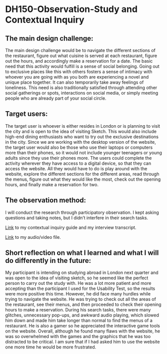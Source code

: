 # DH150-Observation-Study and Contextual Inquiry


## The main design challenge: 

The main design challenge would be to navigate the different sections of the restaurant, figure out what cuisine is served at each restaurant, figure out the hours, and accordingly make a reservation for a date. 
The basic need that this activity would fulfill is a sense of social belonging. Going out to exclusive places like this with others fosters a sense of intimacy with whoever you are going with as you both are experiencing a novel and unique place together. It can also temporarily take away feelings of loneliness. This need is also traditionally satisfied through attending other social gatherings or spots, interactions on social media, or simply meeting people who are already part of your social circle. 


## Target users:

The target user is whoever is either resides in London or is planning to visit the city and is open to the idea of visiting Sketch. This would also include high-end dining enthusiasts who want to try out the exclusive destinations in the city. Since we are working with the desktop version of the website, the target user would also be those who use their laptops or computers more than their phones, so it would not include younger teenagers or young adults since they use their phones more. The users could complete the activity wherever they have access to a digital device, so that they can access the website. All they would have to do is play around with the website, explore the different sections for the different areas, read through the menus, figure out what they would like the most, check out the opening hours, and finally make a reservation for two. 



## The observation method:

I will conduct the research through participatory observation. I kept asking questions and taking notes, but I didn’t interfere in their search tasks. 


[Link](https://docs.google.com/document/d/1ZNrDYUnMl06eusAP-QjwfP9MPdGrnOmAN4KGyrabdPo/edit#heading=h.z4q1qwxxpgh) to my contextual inquiry guide and my interview transcript.


[Link](https://drive.google.com/file/d/1OHSIbccNUy3Dbu9iDGyF-FEywIaYg2p5/view) to my audio/video file.



## Short reflection on what I learned and what I will do differently in the future:

My participant is intending on studying abroad in London next quarter and was open to the idea of visiting sketch, so he seemed like the perfect person to carry out the study with. He was a lot more patient and more accepting than the participant I used for the Usability Test, so the results were more positive this time. However, he did face many hurdles while trying to navigate the website. He was trying to check out all the areas of the restaurant, see their menus, and then proceeded to check their opening hours to make a reservation. During his search tasks, there were many glitches, unnecessary pop-ups, and awkward audio playing, which slowed him down and made him take longer than normal to find the menus of a restaurant. He is also a gamer so he appreciated the interactive game tools on the website. Overall, although he found many flaws with the website, he was so overwhelmed with the games and the graphics that he was too distracted to be critical. I am sure that if I had asked him to use the website one more time he would be more frustrated. 
